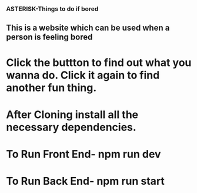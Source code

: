 ### ASTERISK-Things to do if bored
## This is a website which can be used when a person is feeling bored
# Click the buttton to find out what you wanna do. Click it again to find another fun thing.

# After Cloning install all the necessary dependencies.
# To Run Front End- npm run dev
# To Run Back End- npm run start